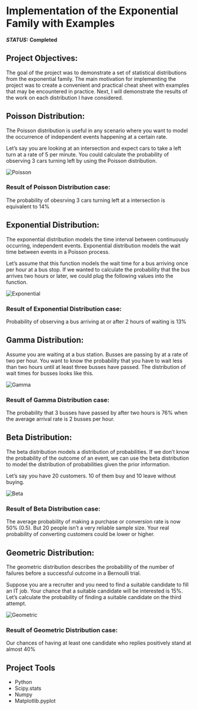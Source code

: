 # Implementation of the Exponential Family with Examples



***STATUS:*** **Completed**


## Project Objectives:

The goal of the project was to demonstrate a set of statistical distributions from the exponential family. The main motivation for implementing the project was to create a convenient and practical cheat sheet with examples that may be encountered in practice. Next, I will demonstrate the results of the work on each distribution I have considered.

## Poisson Distribution: 

The Poisson distribution is useful in any scenario where you want to model the occurrence of independent events happening at a certain rate.

Let’s say you are looking at an intersection and expect cars to take a left turn at a rate of 5 per minute. You could calculate the probability of observing 3 cars turning left by using the Poisson distribution.

<img src="https://i.imgur.com/ErF4gYW.png" alt="Poisson"/>

### Result of Poisson Distribution case:

The probability of obesrving 3 cars turning left at a intersection is equivalent to 14%

## Exponential Distribution: 

The exponential distribution models the time interval between continuously occurring, independent events. Exponential distribution models the wait time between events in a Poisson process.

Let’s assume that this function models the wait time for a bus arriving once per hour at a bus stop. If we wanted to calculate the probability that the bus arrives two hours or later, we could plug the following values into the function.

<img src="" alt="Exponential"/>

### Result of Exponential Distribution case:

Probability of observing a bus arriving at or after 2 hours of waiting is 13%

## Gamma Distribution: 

Assume you are waiting at a bus station. Busses are passing by at a rate of two per hour. You want to know the probability that you have to wait less than two hours until at least three busses have passed. The distribution of wait times for busses looks like this.

<img src="" alt="Gamma"/>

### Result of Gamma Distribution case:

The probability that 3 busses have passed by after two hours is 76% when the average arrival rate is 2 busses per hour.

## Beta Distribution: 

The beta distribution models a distribution of probabilities. If we don’t know the probability of the outcome of an event, we can use the beta distribution to model the distribution of probabilities given the prior information.

Let’s say you have 20 customers. 10 of them buy and 10 leave without buying.

<img src="" alt="Beta"/>

### Result of Beta Distribution case:

The average probability of making a purchase or conversion rate is now 50% (0.5). But 20 people isn’t a very reliable sample size. Your real probability of converting customers could be lower or higher.

## Geometric Distribution: 

The geometric distribution describes the probability of the number of failures before a successful outcome in a Bernoulli trial.

Suppose you are a recruiter and you need to find a suitable candidate to fill an IT job. Your chance that a suitable candidate will be interested is 15%. Let’s calculate the probability of finding a suitable candidate on the third attempt.

<img src="" alt="Geometric"/>

### Result of Geometric Distribution case:

Our chances of having at least one candidate who replies positively stand at almost 40%

## Project Tools

- Python
- Scipy.stats
- Numpy
- Matplotlib.pyplot
